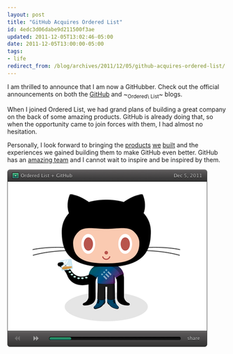 ```yaml
---
layout: post
title: "GitHub Acquires Ordered List"
id: 4edc3d06dabe9d211500f3ae
updated: 2011-12-05T13:02:46-05:00
date: 2011-12-05T13:00:00-05:00
tags:
- life
redirect_from: /blog/archives/2011/12/05/github-acquires-ordered-list/
---
```


I am thrilled to announce that I am now a GitHubber. Check out the official announcements on both the [GitHub](https://github.com/blog/993-ordered-list-is-a-githubber) and ~<sub>Ordered\\ List</sub>~ blogs.

When I joined Ordered List, we had grand plans of building a great company on the back of some amazing products. GitHub is already doing that, so when the opportunity came to join forces with them, I had almost no hesitation.

Personally, I look forward to bringing the [products](http://speakerdeck.com) [we](http://get.gaug.es) [built](http://get.harmonyapp.com) and the experiences we gained building them to make GitHub even better. GitHub has an [amazing team](https://github.com/about) and I cannot wait to inspire and be inspired by them.

<img src="/images/olctocat.png" alt="Ordered List Octocat">
